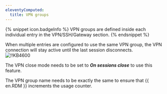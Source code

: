 ```yaml
---
eleventyComputed:
  title: VPN groups
---
```

{% snippet icon.badgeInfo %}
VPN groups are defined inside each individual entry in the VPN/SSH/Gateway section.
{% endsnippet %}

When multiple entries are configured to use the same VPN group, the VPN connection will stay active until the last session disconnects.  
![!!KB4600](https://webdevolutions.azureedge.net/docs/en/kb/KB4600.png)  

The VPN close mode needs to be set to ***On sessions close*** to use this feature.

The VPN group name needs to be exactly the same to ensure that {{ en.RDM }} increments the usage counter.
